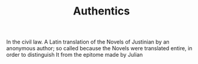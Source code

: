 ---
title: Authentics
letter: A
permalink: "/definitions/bld-authentics.html"
body: In the civil law. A Latin translation of the Novels of Justinian by an anonymous
  author; so called because the Novels were translated entire, in order to distinguish
  It from the epitome made by Julian
published_at: '2018-07-07'
source: Black's Law Dictionary 2nd Ed (1910)
layout: post
---